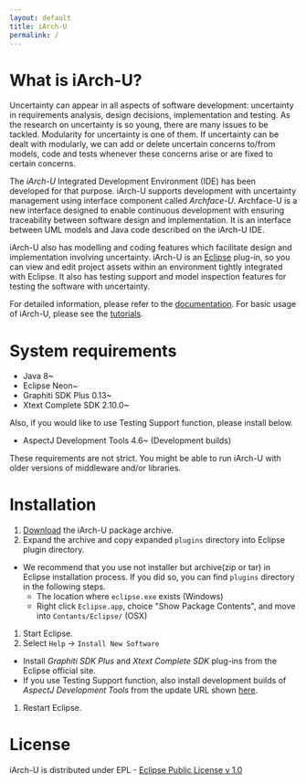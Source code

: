 ```yaml
---
layout: default
title: iArch-U
permalink: /
---
```


# What is iArch-U?

Uncertainty can appear in all aspects of software development: uncertainty in requirements analysis, design decisions, implementation and testing.
As the research on uncertainty is so young, there are many issues to be tackled.
Modularity for uncertainty is one of them.
If uncertainty can be dealt with modularly, we can add or delete uncertain concerns to/from models, code and tests whenever these concerns arise or are fixed to certain concerns.

The _iArch-U_ Integrated Development Environment (IDE) has been developed for that purpose.<!-- (double blind test)
 by the members of [Principles of Software Languages (POSL) research group](http://posl.ait.kyushu-u.ac.jp/index.html)
-->
iArch-U supports development with uncertainty management using interface component called _Archface-U_.
Archface-U is a new interface designed to enable continuous development with ensuring traceability between software design and implementation.
It is an interface between UML models and Java code described on the iArch-U IDE.

iArch-U also has modelling and coding features which facilitate design and implementation involving uncertainty.
iArch-U is an [Eclipse](https://eclipse.org/) plug-in, so you can view and edit project assets within an environment tightly integrated with Eclipse.
It also has testing support and model inspection features for testing the software with uncertainty.

For detailed information, please refer to the [documentation](documentation/). For basic usage of iArch-U, please see the [tutorials](tutorials/).


# System requirements

- Java 8~
- Eclipse Neon~
- Graphiti SDK Plus 0.13~
- Xtext Complete SDK 2.10.0~

Also, if you would like to use Testing Support function, please install below.
- AspectJ Development Tools 4.6~ (Development builds)

These requirements are not strict.
You might be able to run iArch-U with older versions of middleware and/or libraries.


# Installation

1. [Download](https://github.com/posl/iArch/releases) the iArch-U package archive.
1. Expand the archive and copy expanded `plugins` directory into Eclipse plugin directory.
  - We recommend that you use not installer but archive(zip or tar) in Eclipse installation process. If you did so, you can find `plugins` directory in the following steps.
    - The location where `eclipse.exe` exists (Windows)
    - Right click `Eclipse.app`, choice "Show Package Contents", and move into `Contants/Eclipse/` (OSX)
1. Start Eclipse.
1. Select `Help` -> `Install New Software`
  - Install _Graphiti SDK Plus_ and _Xtext Complete SDK_ plug-ins from the Eclipse official site.
  - If you use Testing Support function, also install development builds of _AspectJ Development Tools_ from the update URL shown [here](https://eclipse.org/ajdt/downloads/).
1. Restart Eclipse.


<!-- (double blind test)
# Contact

If you have any questions or comments, please email us: [iarch@posl.ait.kyushu-u.ac.jp](mailto:iarch@posl.ait.kyushu-u.ac.jp)
-->

# License

iArch-U is distributed under EPL - [Eclipse Public License v 1.0](https://eclipse.org/org/documents/epl-v10.php)

<!-- (double blind test)
# Acknowledgements

This research is being conducted as a part of the Grant-in-aid for Scientific Research (A) 26240007 by the Ministry of Education, Culture, Sports, Science and Technology, Japan.
-->
